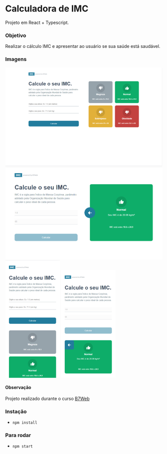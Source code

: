 # Calculadora de IMC

Projeto em React + Typescript.

### Objetivo
Realizar o cálculo IMC e apresentar ao usuário se sua saúde está saudável.

### Imagens
<img src="./_images/desktop.png" />
<img src="./_images/desktop-result.png" />
<img src="./_images/mobile.png" width="175" />
<img src="./_images/mobile-result.png" width="175" />

#### Observação
Projeto realizado durante o curso [B7Web](https://b7web.com.br)

### Instação
- `npm install`

### Para rodar
- `npm start`